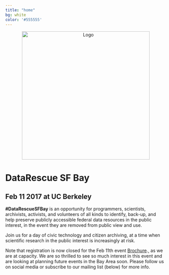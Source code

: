 ```yaml
---
title: "home"
bg: white     
color: '#555555'  
---
```


<div class="row" align="center">
  <img src={{site-url}}"/img/logo-white.jpg" alt="Logo" class="img-responsive" style="height:400px;"/>
 </div>

# DataRescue SF Bay

## Feb 11 2017 at UC Berkeley

**\#DataRescueSFBay** is an opportunity for programmers, scientists, archivists, activists, and volunteers of all kinds to identify, back-up, and help preserve publicly accessible federal data resources in the public interest, in the event they are removed from public view and use. 

Join us for a day of civic technology and citizen archiving, at a time when scientific research in the public interest is increasingly at risk.

Note that registration is now closed for the Feb 11th event [Brochure](http://datarescuesfbay.org/img/DataRescueSFBay.pdf)., as we are at capacity. We are so thrilled to see so much interest in this event and are looking at planning future events in the Bay Area soon. Please follow us on social media or subscribe to our mailing list (below) for more info.
